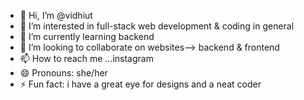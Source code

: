 - 👋 Hi, I’m @vidhiut
- 👀 I’m interested in full-stack web development & coding in general
- 🌱 I’m currently learning backend
- 💞️ I’m looking to collaborate on websites--> backend & frontend 
- 📫 How to reach me ...instagram
- 😄 Pronouns: she/her
- ⚡ Fun fact: i have a great eye for designs and a neat coder 

<!---
vidhiut/vidhiut is a ✨ special ✨ repository because its `README.md` (this file) appears on your GitHub profile.
You can click the Preview link to take a look at your changes.
--->
